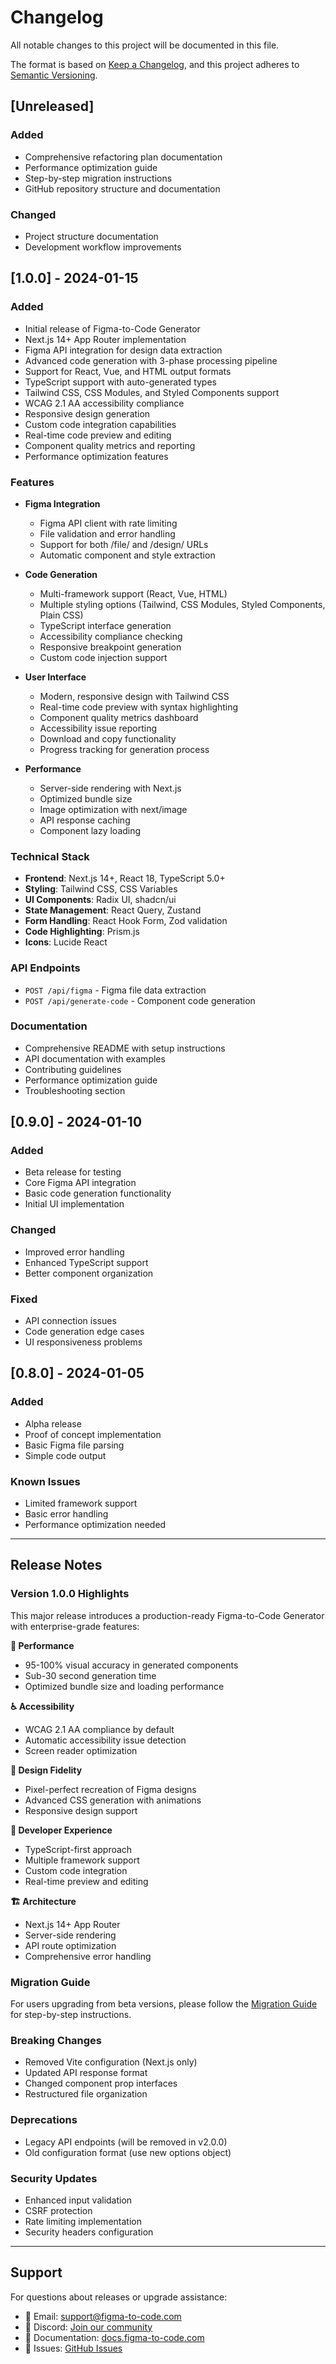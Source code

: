 # Changelog

All notable changes to this project will be documented in this file.

The format is based on [Keep a Changelog](https://keepachangelog.com/en/1.0.0/),
and this project adheres to [Semantic Versioning](https://semver.org/spec/v2.0.0.html).

## [Unreleased]

### Added
- Comprehensive refactoring plan documentation
- Performance optimization guide
- Step-by-step migration instructions
- GitHub repository structure and documentation

### Changed
- Project structure documentation
- Development workflow improvements

## [1.0.0] - 2024-01-15

### Added
- Initial release of Figma-to-Code Generator
- Next.js 14+ App Router implementation
- Figma API integration for design data extraction
- Advanced code generation with 3-phase processing pipeline
- Support for React, Vue, and HTML output formats
- TypeScript support with auto-generated types
- Tailwind CSS, CSS Modules, and Styled Components support
- WCAG 2.1 AA accessibility compliance
- Responsive design generation
- Custom code integration capabilities
- Real-time code preview and editing
- Component quality metrics and reporting
- Performance optimization features

### Features
- **Figma Integration**
  - Figma API client with rate limiting
  - File validation and error handling
  - Support for both /file/ and /design/ URLs
  - Automatic component and style extraction

- **Code Generation**
  - Multi-framework support (React, Vue, HTML)
  - Multiple styling options (Tailwind, CSS Modules, Styled Components, Plain CSS)
  - TypeScript interface generation
  - Accessibility compliance checking
  - Responsive breakpoint generation
  - Custom code injection support

- **User Interface**
  - Modern, responsive design with Tailwind CSS
  - Real-time code preview with syntax highlighting
  - Component quality metrics dashboard
  - Accessibility issue reporting
  - Download and copy functionality
  - Progress tracking for generation process

- **Performance**
  - Server-side rendering with Next.js
  - Optimized bundle size
  - Image optimization with next/image
  - API response caching
  - Component lazy loading

### Technical Stack
- **Frontend**: Next.js 14+, React 18, TypeScript 5.0+
- **Styling**: Tailwind CSS, CSS Variables
- **UI Components**: Radix UI, shadcn/ui
- **State Management**: React Query, Zustand
- **Form Handling**: React Hook Form, Zod validation
- **Code Highlighting**: Prism.js
- **Icons**: Lucide React

### API Endpoints
- `POST /api/figma` - Figma file data extraction
- `POST /api/generate-code` - Component code generation

### Documentation
- Comprehensive README with setup instructions
- API documentation with examples
- Contributing guidelines
- Performance optimization guide
- Troubleshooting section

## [0.9.0] - 2024-01-10

### Added
- Beta release for testing
- Core Figma API integration
- Basic code generation functionality
- Initial UI implementation

### Changed
- Improved error handling
- Enhanced TypeScript support
- Better component organization

### Fixed
- API connection issues
- Code generation edge cases
- UI responsiveness problems

## [0.8.0] - 2024-01-05

### Added
- Alpha release
- Proof of concept implementation
- Basic Figma file parsing
- Simple code output

### Known Issues
- Limited framework support
- Basic error handling
- Performance optimization needed

---

## Release Notes

### Version 1.0.0 Highlights

This major release introduces a production-ready Figma-to-Code Generator with enterprise-grade features:

**🚀 Performance**
- 95-100% visual accuracy in generated components
- Sub-30 second generation time
- Optimized bundle size and loading performance

**♿ Accessibility**
- WCAG 2.1 AA compliance by default
- Automatic accessibility issue detection
- Screen reader optimization

**🎨 Design Fidelity**
- Pixel-perfect recreation of Figma designs
- Advanced CSS generation with animations
- Responsive design support

**🔧 Developer Experience**
- TypeScript-first approach
- Multiple framework support
- Custom code integration
- Real-time preview and editing

**🏗️ Architecture**
- Next.js 14+ App Router
- Server-side rendering
- API route optimization
- Comprehensive error handling

### Migration Guide

For users upgrading from beta versions, please follow the [Migration Guide](docs/MIGRATION_STEPS.md) for step-by-step instructions.

### Breaking Changes

- Removed Vite configuration (Next.js only)
- Updated API response format
- Changed component prop interfaces
- Restructured file organization

### Deprecations

- Legacy API endpoints (will be removed in v2.0.0)
- Old configuration format (use new options object)

### Security Updates

- Enhanced input validation
- CSRF protection
- Rate limiting implementation
- Security headers configuration

---

## Support

For questions about releases or upgrade assistance:

- 📧 Email: support@figma-to-code.com
- 💬 Discord: [Join our community](https://discord.gg/figma-to-code)
- 📖 Documentation: [docs.figma-to-code.com](https://docs.figma-to-code.com)
- 🐛 Issues: [GitHub Issues](https://github.com/yourusername/figma-to-code-generator/issues)